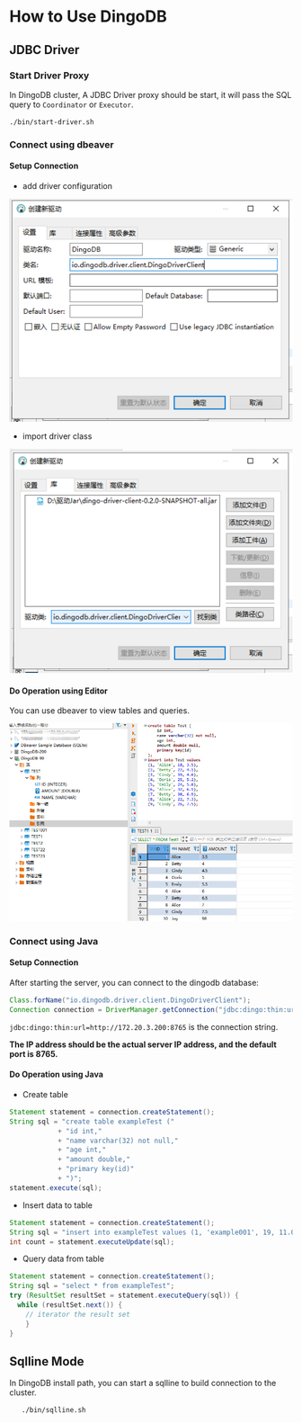 # How to Use DingoDB

## JDBC Driver

### Start Driver Proxy

In DingoDB cluster, A JDBC Driver proxy should be start, it will pass the SQL query to `Coordinator` or `Executor`.

```shell
./bin/start-driver.sh
```

### Connect using dbeaver

#### Setup Connection

- add driver configuration

![Operater Using Editor](../images/usage_dbeaver_setup_connection.png)

- import driver class

 ![Operater Using Editor](../images/usage_dbeaver_import_connection.png)

#### Do Operation using Editor

You can use dbeaver to view tables and queries.

![Operater Using Editor](../images/usage_dbeaver_operation.png)

### Connect using Java

#### Setup Connection

After starting the server, you can connect to the dingodb database:

```Java
Class.forName("io.dingodb.driver.client.DingoDriverClient");
Connection connection = DriverManager.getConnection("jdbc:dingo:thin:url=http://172.20.3.200:8765");
```

```jdbc:dingo:thin:url=http://172.20.3.200:8765``` is the connection string.

**The IP address should be the actual server IP address, and the default port is 8765.**

#### Do Operation using Java

- Create table

```java
Statement statement = connection.createStatement();
String sql = "create table exampleTest ("
            + "id int,"
            + "name varchar(32) not null,"
            + "age int,"
            + "amount double,"
            + "primary key(id)"
            + ")";
statement.execute(sql);
```

- Insert data to table

```java
Statement statement = connection.createStatement();
String sql = "insert into exampleTest values (1, 'example001', 19, 11.0)";
int count = statement.executeUpdate(sql);
```

- Query data from table

```java
Statement statement = connection.createStatement();
String sql = "select * from exampleTest";
try (ResultSet resultSet = statement.executeQuery(sql)) {
  while (resultSet.next()) {
    // iterator the result set
	}
}
```


## Sqlline Mode

In DingoDB install path, you can start a sqlline to build connection to the cluster.

```shell
   ./bin/sqlline.sh
```